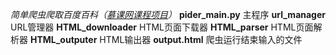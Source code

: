 *简单爬虫爬取百度百科（[慕课网课程项目](https://www.imooc.com/learn/563)）*
**pider_main.py**
主程序
**url_manager**
URL管理器
**HTML_downloader**
HTML页面下载器
**HTML_parser**
HTML页面解析器
**HTML_outputer**
HTML输出器
**output.html**
爬虫运行结束输入的文件

